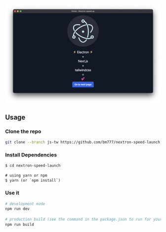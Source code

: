 <p align="center"><img src="assets/pic.png"></p>

## Usage

### Clone the repo

```bash
git clone --branch js-tw https://github.com/bm777/nextron-speed-launch.git
```

### Install Dependencies

```
$ cd nextron-speed-launch

# using yarn or npm
$ yarn (or `npm install`)

```

### Use it

```bash
# development mode
npm run dev

# production build (see the command in the package.json to run for your specific arch)
npm run build
```
